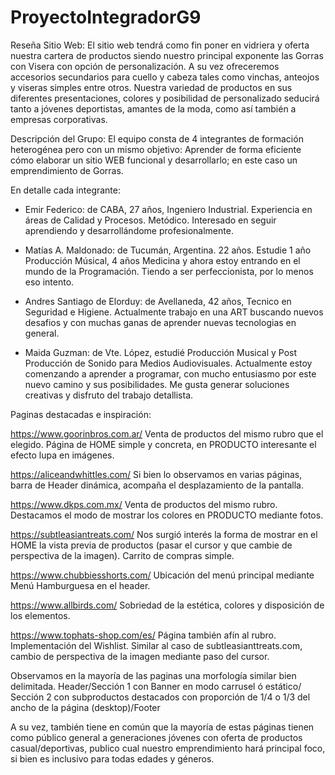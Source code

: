 # ProyectoIntegradorG9

Reseña Sitio Web:
El sitio web tendrá como fin poner en vidriera y oferta nuestra cartera de productos siendo nuestro principal exponente las Gorras con Visera con opción de personalización. A su vez ofreceremos accesorios secundarios para cuello y cabeza tales como vinchas, anteojos y viseras simples entre otros. 
Nuestra variedad de productos en sus diferentes presentaciones, colores y posibilidad de personalizado seducirá tanto a jóvenes deportistas, amantes de la moda, como así también a empresas corporativas. 


Descripción del Grupo:
El equipo consta de 4 integrantes de formación heterogénea pero con un mismo objetivo: Aprender de forma eficiente cómo elaborar un sitio WEB funcional y desarrollarlo; en este caso un emprendimiento de Gorras.

En detalle cada integrante:
- Emir Federico: de CABA, 27 años, Ingeniero Industrial. Experiencia en áreas de Calidad y Procesos. Metódico. Interesado en seguir aprendiendo y desarrollándome profesionalmente. 

- Matías A. Maldonado: de Tucumán, Argentina. 22 años. Estudie 1 año Producción Músical, 4 años Medicina y ahora estoy entrando en el mundo de la Programación. Tiendo a ser perfeccionista, por lo menos eso intento.
 
- Andres Santiago de Elorduy: de Avellaneda, 42 años, Tecnico en Seguridad e Higiene. Actualmente trabajo en una ART buscando nuevos desafios y con muchas ganas de aprender nuevas tecnologias en general.

- Maida Guzman: de Vte. López, estudié Producción Musical y Post Producción de Sonido para Medios Audiovisuales. Actualmente estoy comenzando a aprender a programar, con mucho entusiasmo por este nuevo camino y sus posibilidades. Me gusta generar soluciones creativas y disfruto del trabajo detallista.



Paginas destacadas e inspiración: 

https://www.goorinbros.com.ar/    Venta de productos del mismo rubro que el elegido. Página de HOME simple y concreta, en PRODUCTO interesante el efecto lupa en imágenes.

https://aliceandwhittles.com/     Si bien lo observamos en varias páginas, barra de Header dinámica, acompaña el desplazamiento de la pantalla.

https://www.dkps.com.mx/          Venta de productos del mismo rubro. Destacamos el modo de mostrar los colores en PRODUCTO mediante fotos.

https://subtleasiantreats.com/    Nos surgió interés la forma de mostrar en el HOME la vista previa de productos (pasar el cursor y que cambie de perspectiva de la imagen). Carrito de compras simple.

https://www.chubbiesshorts.com/   Ubicación del menú principal mediante Menú Hamburguesa en el header.

https://www.allbirds.com/         Sobriedad de la estética, colores y disposición de los elementos.

https://www.tophats-shop.com/es/   Página también afín al rubro. Implementación del Wishlist. Similar al caso de subtleasianttreats.com, cambio de perspectiva de la imagen mediante paso del cursor.

Observamos en la mayoría de las paginas una morfología similar bien delimitada.
Header/Sección 1 con Banner en modo carrusel ó estático/ Sección 2 con subproductos destacados con proporción de 1/4 o 1/3 del ancho de la página (desktop)/Footer

A su vez, también tiene en común que la mayoría de estas páginas tienen como público general a generaciones jóvenes con oferta de productos casual/deportivas, publico cual nuestro emprendimiento hará principal foco, si bien es inclusivo para todas edades y géneros.



